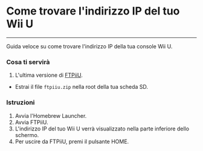 # Come trovare l'indirizzo IP del tuo Wii U
---
Guida veloce su come trovare l'indirizzo IP della tua console Wii U.

### Cosa ti servirà

1. L'ultima versione di [FTPiiU](https://apps.fortheusers.org/wiiu/ftpiiu).
 - Estrai il file `ftpiiu.zip` nella root della tua scheda SD.

### Istruzioni

1. Avvia l'Homebrew Launcher.
1. Avvia FTPiiU.
1. L'indirizzo IP del tuo Wii U verrà visualizzato nella parte inferiore dello schermo.
1. Per uscire da FTPiiU, premi il pulsante HOME.